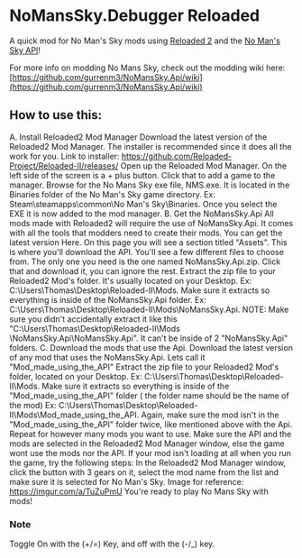 # NoMansSky.Debugger Reloaded
A quick mod for No Man's Sky mods using [Reloaded 2](https://github.com/Reloaded-Project/Reloaded-II/releases/latest) and the [No Man's Sky API](https://github.com/gurrenm3/NoMansSky.Api)!

For more info on modding No Mans Sky, check out the modding wiki here: [https://github.com/gurrenm3/NoMansSky.Api/wiki](https://github.com/gurrenm3/NoMansSky.Api/wiki)

## How to use this:
A. Install Reloaded2 Mod Manager
Download the latest version of the Reloaded2 Mod Manager. The installer is recommended since it does all the work for you. Link to installer: https://github.com/Reloaded-Project/Reloaded-II/releases/
Open up the Reloaded Mod Manager. On the left side of the screen is a + plus button. Click that to add a game to the manager. Browse for the No Mans Sky exe file, NMS.exe. It is located in the Binaries folder of the No Man's Sky game directory. Ex: Steam\steamapps\common\No Man's Sky\Binaries. Once you select the EXE it is now added to the mod manager.
B. Get the NoMansSky.Api
All mods made with Reloaded2 will require the use of NoMansSky.Api. It comes with all the tools that modders need to create their mods. You can get the latest version Here. On this page you will see a section titled "Assets". This is where you'll download the API. You'll see a few different files to choose from. The only one you need is the one named NoMansSky.Api.zip. Click that and download it, you can ignore the rest.
Extract the zip file to your Reloaded2 Mod's folder. It's usually located on your Desktop. Ex: C:\Users\Thomas\Desktop\Reloaded-II\Mods. Make sure it extracts so everything is inside of the NoMansSky.Api folder. Ex: C:\Users\Thomas\Desktop\Reloaded-II\Mods\NoMansSky.Api. NOTE: Make sure you didn't accidentally extract it like this "C:\Users\Thomas\Desktop\Reloaded-II\Mods \NoMansSky.Api\NoMansSky.Api". It can't be inside of 2 "NoMansSky.Api" folders.
C. Download the mods that use the Api.
Download the latest version of any mod that uses the NoMansSky.Api. Lets call it "Mod_made_using_the_API"
Extract the zip file to your Reloaded2 Mod's folder, located on your Desktop. Ex: C:\Users\Thomas\Desktop\Reloaded-II\Mods. Make sure it extracts so everything is inside of the "Mod_made_using_the_API" folder ( the folder name should be the name of the mod) Ex: C:\Users\Thomas\Desktop\Reloaded-II\Mods\Mod_made_using_the_API. Again, make sure the mod isn't in the "Mod_made_using_the_API" folder twice, like mentioned above with the Api.
Repeat for however many mods you want to use.
Make sure the API and the mods are selected in the Reloaded2 Mod Manager window, else the game wont use the mods nor the API.
If your mod isn't loading at all when you run the game, try the following steps: In the Reloaded2 Mod Manager window, click the button with 3 gears on it, select the mod name from the list and make sure it is selected for No Man's Sky. Image for reference: https://imgur.com/a/TuZuPmU
You're ready to play No Mans Sky with mods!

### Note
Toggle On with the (+/=) Key, and off with the (-/_) key. 
